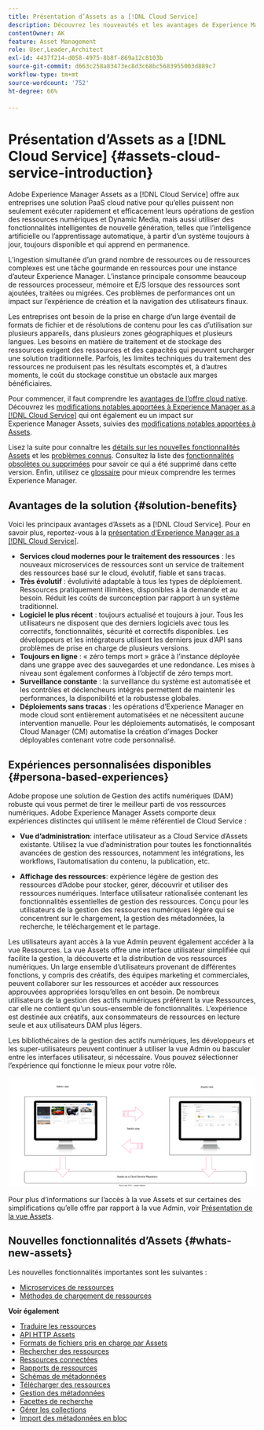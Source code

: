 ```yaml
---
title: Présentation d’Assets as a [!DNL Cloud Service]
description: Découvrez les nouveautés et les avantages de Experience Manager Assets as a [!DNL Cloud Service]. Solution PaaS cloud native pour les entreprises.
contentOwner: AK
feature: Asset Management
role: User,Leader,Architect
exl-id: 4437f214-d058-4975-8b8f-869a12c8103b
source-git-commit: d663c258a83473ec8d3c68bc5683955003d889c7
workflow-type: tm+mt
source-wordcount: '752'
ht-degree: 66%

---
```


# Présentation d’Assets as a [!DNL Cloud Service] {#assets-cloud-service-introduction}

<!-- Need review information from gklebus -->

Adobe Experience Manager Assets as a [!DNL Cloud Service] offre aux entreprises une solution PaaS cloud native pour qu’elles puissent non seulement exécuter rapidement et efficacement leurs opérations de gestion des ressources numériques et Dynamic Media, mais aussi utiliser des fonctionnalités intelligentes de nouvelle génération, telles que l’intelligence artificielle ou l’apprentissage automatique, à partir d’un système toujours à jour, toujours disponible et qui apprend en permanence.

L’ingestion simultanée d’un grand nombre de ressources ou de ressources complexes est une tâche gourmande en ressources pour une instance d’auteur Experience Manager. L’instance principale consomme beaucoup de ressources processeur, mémoire et E/S lorsque des ressources sont ajoutées, traitées ou migrées. Ces problèmes de performances ont un impact sur l’expérience de création et la navigation des utilisateurs finaux.

Les entreprises ont besoin de la prise en charge d’un large éventail de formats de fichier et de résolutions de contenu pour les cas d’utilisation sur plusieurs appareils, dans plusieurs zones géographiques et plusieurs langues. Les besoins en matière de traitement et de stockage des ressources exigent des ressources et des capacités qui peuvent surcharger une solution traditionnelle. Parfois, les limites techniques du traitement des ressources ne produisent pas les résultats escomptés et, à d’autres moments, le coût du stockage constitue un obstacle aux marges bénéficiaires.

Pour commencer, il faut comprendre les [avantages de l’offre cloud native](#solution-benefits). Découvrez les [modifications notables apportées à Experience Manager as a [!DNL Cloud Service]](/help/release-notes/aem-cloud-changes.md) qui ont également eu un impact sur Experience Manager Assets, suivies des [modifications notables apportées à Assets](/help/assets/assets-cloud-changes.md).

Lisez la suite pour connaître les [détails sur les nouvelles fonctionnalités Assets](#whats-new-assets) et les [problèmes connus](/help/release-notes/maintenance/latest.md). Consultez la liste des [fonctionnalités obsolètes ou supprimées](/help/release-notes/deprecated-removed-features.md) pour savoir ce qui a été supprimé dans cette version. Enfin, utilisez ce [glossaire](/help/overview/terminology.md) pour mieux comprendre les termes Experience Manager.

## Avantages de la solution {#solution-benefits}

Voici les principaux avantages d’Assets as a [!DNL Cloud Service]. Pour en savoir plus, reportez-vous à la [présentation d’Experience Manager as a [!DNL Cloud Service]](/help/overview/introduction.md).

* **Services cloud modernes pour le traitement des ressources** : les nouveaux microservices de ressources sont un service de traitement des ressources basé sur le cloud, évolutif, fiable et sans tracas.
* **Très évolutif** : évolutivité adaptable à tous les types de déploiement. Ressources pratiquement illimitées, disponibles à la demande et au besoin. Réduit les coûts de surconception par rapport à un système traditionnel.
* **Logiciel le plus récent** : toujours actualisé et toujours à jour. Tous les utilisateurs ne disposent que des derniers logiciels avec tous les correctifs, fonctionnalités, sécurité et correctifs disponibles. Les développeurs et les intégrateurs utilisent les derniers jeux d’API sans problèmes de prise en charge de plusieurs versions.
* **Toujours en ligne** : « zéro temps mort » grâce à l’instance déployée dans une grappe avec des sauvegardes et une redondance. Les mises à niveau sont également conformes à l’objectif de zéro temps mort.
* **Surveillance constante** : la surveillance du système est automatisée et les contrôles et déclencheurs intégrés permettent de maintenir les performances, la disponibilité et la robustesse globales.
* **Déploiements sans tracas** : les opérations d’Experience Manager en mode cloud sont entièrement automatisées et ne nécessitent aucune intervention manuelle. Pour les déploiements automatisés, le composant Cloud Manager (CM) automatise la création d’images Docker déployables contenant votre code personnalisé.

## Expériences personnalisées disponibles {#persona-based-experiences}

Adobe propose une solution de Gestion des actifs numériques (DAM) robuste qui vous permet de tirer le meilleur parti de vos ressources numériques. Adobe Experience Manager Assets comporte deux expériences distinctes qui utilisent le même référentiel de Cloud Service :

* **Vue d’administration**: interface utilisateur as a Cloud Service d’Assets existante. Utilisez la vue d’administration pour toutes les fonctionnalités avancées de gestion des ressources, notamment les intégrations, les workflows, l’automatisation du contenu, la publication, etc.

* **Affichage des ressources**: expérience légère de gestion des ressources d’Adobe pour stocker, gérer, découvrir et utiliser des ressources numériques. Interface utilisateur rationalisée contenant les fonctionnalités essentielles de gestion des ressources. Conçu pour les utilisateurs de la gestion des ressources numériques légère qui se concentrent sur le chargement, la gestion des métadonnées, la recherche, le téléchargement et le partage.

Les utilisateurs ayant accès à la vue Admin peuvent également accéder à la vue Ressources. La vue Assets offre une interface utilisateur simplifiée qui facilite la gestion, la découverte et la distribution de vos ressources numériques. Un large ensemble d’utilisateurs provenant de différentes fonctions, y compris des créatifs, des équipes marketing et commerciales, peuvent collaborer sur les ressources et accéder aux ressources approuvées appropriées lorsqu’elles en ont besoin. De nombreux utilisateurs de la gestion des actifs numériques préfèrent la vue Ressources, car elle ne contient qu’un sous-ensemble de fonctionnalités. L’expérience est destinée aux créatifs, aux consommateurs de ressources en lecture seule et aux utilisateurs DAM plus légers.

Les bibliothécaires de la gestion des actifs numériques, les développeurs et les super-utilisateurs peuvent continuer à utiliser la vue Admin ou basculer entre les interfaces utilisateur, si nécessaire. Vous pouvez sélectionner l’expérience qui fonctionne le mieux pour votre rôle.

![add-tags](assets/newui-overview.svg)

Pour plus d’informations sur l’accès à la vue Assets et sur certaines des simplifications qu’elle offre par rapport à la vue Admin, voir [Présentation de la vue Assets](/help/assets/assets-view-introduction.md).

## Nouvelles fonctionnalités d’Assets {#whats-new-assets}

Les nouvelles fonctionnalités importantes sont les suivantes :

* [Microservices de ressources](/help/assets/asset-microservices-overview.md)
* [Méthodes de chargement de ressources](/help/assets/add-assets.md)

**Voir également**

* [Traduire les ressources](translate-assets.md)
* [API HTTP Assets](mac-api-assets.md)
* [Formats de fichiers pris en charge par Assets](file-format-support.md)
* [Rechercher des ressources](search-assets.md)
* [Ressources connectées](use-assets-across-connected-assets-instances.md)
* [Rapports de ressources](asset-reports.md)
* [Schémas de métadonnées](metadata-schemas.md)
* [Télécharger des ressources](download-assets-from-aem.md)
* [Gestion des métadonnées](manage-metadata.md)
* [Facettes de recherche](search-facets.md)
* [Gérer les collections](manage-collections.md)
* [Import des métadonnées en bloc](metadata-import-export.md)
